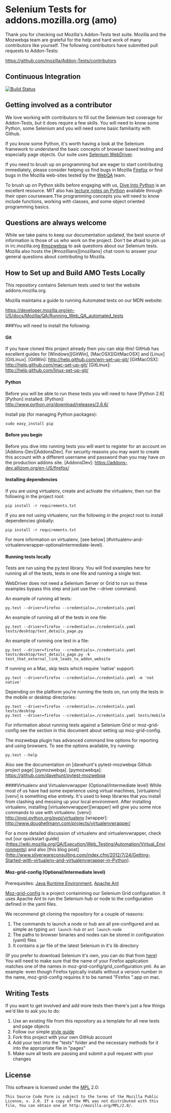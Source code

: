 Selenium Tests for addons.mozilla.org (amo)
====================

Thank you for checking out Mozilla's Addon-Tests test suite. Mozilla and the Mozwebqa team are grateful for the help and hard work of many contributors like yourself.
The following contributors have submitted pull requests to Addon-Tests:

https://github.com/mozilla/Addon-Tests/contributors

Continuous Integration
----------------------

[![Build Status](https://secure.travis-ci.org/mozilla/Addon-Tests.png?branch=master)](http://travis-ci.org/mozilla/Addon-Tests/)

Getting involved as a contributor
------------------------------------------

We love working with contributors to fill out the Selenium test coverage for Addon-Tests, but it does require a few skills.   You will need to know some Python, some Selenium and you will need some basic familiarity with Github.

If you know some Python, it's worth having a look at the Selenium framework to understand the basic concepts of browser based testing and especially page objects. Our suite uses [Selenium WebDriver][webdriver].

If you need to brush up on programming but are eager to start contributing immediately, please consider helping us find bugs in Mozilla [Firefox][firefox] or find bugs in the Mozilla web-sites tested by the [WebQA][webqa] team.

To brush up on Python skills before engaging with us, [Dive Into Python][dive] is an excellent resource.  MIT also has [lecture notes on Python][mit] available through their open courseware.The programming concepts you will need to know include functions, working with classes, and some object oriented programming basics. 

[mit]: http://ocw.mit.edu/courses/electrical-engineering-and-computer-science/6-189-a-gentle-introduction-to-programming-using-python-january-iap-2011/
[dive]: http://www.diveintopython.net/toc/index.html
[webqa]: http://quality.mozilla.org/teams/web-qa/
[firefox]: http://quality.mozilla.org/teams/desktop-firefox/
[webdriver]: http://seleniumhq.org/docs/03_webdriver.html

Questions are always welcome
----------------------------
While we take pains to keep our documentation updated, the best source of information is those of us who work on the project.  Don't be afraid to join us in irc.mozilla.org [#mozwebqa][mozwebqa] to ask questions about our Selenium tests.  Mozilla also hosts the [#mozillians][mozillans] chat room to answer your general questions about contributing to Mozilla.

[mozwebqa]:http://02.chat.mibbit.com/?server=irc.mozilla.org&channel=#mozwebqa
[mozillians]:http://02.chat.mibbit.com/?server=irc.mozilla.org&channel=#mozillians

How to Set up and Build AMO Tests Locally
-----------------------------------------
This repository contains Selenium tests used to test the website addons.mozilla.org.

Mozilla maintains a guide to running Automated tests on our MDN website:

https://developer.mozilla.org/en-US/docs/Mozilla/QA/Running_Web_QA_automated_tests

###You will need to install the following:

#### Git
If you have cloned this project already then you can skip this!
GitHub has excellent guides for [Windows][GitWin], [MacOSX][GitMacOSX] and [Linux][GitLinux].
[GitWin]: http://help.github.com/win-set-up-git/
[GitMacOSX]: http://help.github.com/mac-set-up-git/
[GitLinux]: http://help.github.com/linux-set-up-git/

#### Python
Before you will be able to run these tests you will need to have [Python 2.6][Python] installed.
[Python]: http://www.python.org/download/releases/2.6.6/

Install pip (for managing Python packages):

    sudo easy_install pip

#### Before you begin
Before you dive into running tests you will want to register for an account on 
[Addons-Dev][AddonsDev].  For security reasons you may want to create
this account with a different username and password than you may have on the production addons site.
[AddonsDev]: https://addons-dev.allizom.org/en-US/firefox/

#### Installing dependencies

If you are using virtualenv, create and activate the virtualenv, then run the following in the project root:

    pip install -r requirements.txt

If you are not using virtualenv, run the following in the project root to install dependencies globally:

    pip install -r requirements.txt

For more information on virtualenv, [see below] (#virtualenv-and-virtualenvwrapper-optionalintermediate-level).

#### Running tests locally

Tests are run using the py.test library. You will find examples here for running all of the tests, tests in one file and running a single test.

WebDriver does not need a Selenium Server or Grid to run so these examples bypass this step and just use the --driver command.

An example of running all tests:

	py.test --driver=firefox --credentials=./credentials.yaml
	
An example of running all of the tests in one file:

	py.test --driver=firefox --credentials=./credentials.yaml tests/desktop/test_details_page.py
	
An example of running one test in a file:

	py.test --driver=firefox --credentials=./credentials.yaml tests/desktop/test_details_page.py -k test_that_external_link_leads_to_addon_website

If running on a Mac, skip tests which require 'native' support:

    py.test --driver=firefox --credentials=./credentials.yaml -m 'not native'
    
Depending on the platform you're running the tests on, run only the tests in the mobile or desktop directories:

    py.test --driver=firefox --credentials=./credentials.yaml tests/desktop
    py.test --driver=firefox --credentials=./credentials.yaml tests/mobile
    
For information about running tests against a Selenium Grid or moz-grid-config see the section in this document about setting up moz-grid-config.


The mozwebqa plugin has advanced command line options for reporting and using browsers. To see the options available, try running:

    py.test --help

Also see the documentation on [davehunt's pytest-mozwebqa Github project page] [pymozwebqa].
[pymozwebqa]: https://github.com/davehunt/pytest-mozwebqa

####Virtualenv and Virtualenvwrapper (Optional/Intermediate level)
While most of us have had some experience using virtual machines, [virtualenv][venv] is something else entirely.  It's used to keep libraries that you install from clashing and messing up your local environment.  After installing virtualenv, installing [virtualenvwrapper][wrapper] will give you some nice commands to use with virtualenv.
[venv]: http://pypi.python.org/pypi/virtualenv
[wrapper]: http://www.doughellmann.com/projects/virtualenvwrapper/

For a more detailed discussion of virtualenv and virtualenvwrapper, check out [our quickstart guide] (https://wiki.mozilla.org/QA/Execution/Web_Testing/Automation/Virtual_Environments) and also [this blog post] (http://www.silverwareconsulting.com/index.cfm/2012/7/24/Getting-Started-with-virtualenv-and-virtualenvwrapper-in-Python).

#### Moz-grid-config (Optional/Intermediate level)
Prerequisites: [Java Runtime Environment][Java JRE], [Apache Ant][ANT]

[Moz-grid-config][moz-grid] is a project containining our Selenium Grid configuration. It uses Apache Ant to run the Selenium hub or node to the configuration defined in the yaml files.

We recommend git cloning the repository for a couple of reasons:

1. The commands to launch a node or hub are all pre-configured and as simple as typing `ant launch-hub` or `ant launch-node`
2. The paths to browser binaries and nodes can be stored in configuration (yaml) files
3. It contains a jar file of the latest Selenium in it's lib directory

(If you prefer to download Selenium it's own, you can do that from [here][Selenium Downloads])
You will need to make sure that the name of your Firefox application matches one of the names in moz-grid-config/grid_configuration.yml.  As an example:  even though Firefox typically installs without a version number in the name, moz-grid-config requires it to be named "Firefox <version number>".app on mac. 

[moz-grid]:https://github.com/mozilla/moz-grid-config
[ANT]: http://ant.apache.org/
[Java JRE]: http://www.oracle.com/technetwork/java/javase/downloads/index.html
[Selenium Downloads]: http://code.google.com/p/selenium/downloads/list


Writing Tests
-------------

If you want to get involved and add more tests then there's just a few things
we'd like to ask you to do:

1. Use an existing file from this repository as a template for all new tests and page objects
2. Follow our simple [style guide][Style Guide]
3. Fork this project with your own GitHub account
4. Add your test into the "tests" folder and the necessary methods for it into the appropriate file in "pages"
5. Make sure all tests are passing and submit a pull request with your changes

[GitHub Templates]: https://github.com/mozilla/mozwebqa-test-templates 
[Style Guide]: https://wiki.mozilla.org/QA/Execution/Web_Testing/Docs/Automation/StyleGuide

License
-------
This software is licensed under the [MPL] 2.0:

    This Source Code Form is subject to the terms of the Mozilla Public
    License, v. 2.0. If a copy of the MPL was not distributed with this
    file, You can obtain one at http://mozilla.org/MPL/2.0/.

[MPL]: http://www.mozilla.org/MPL/2.0/
